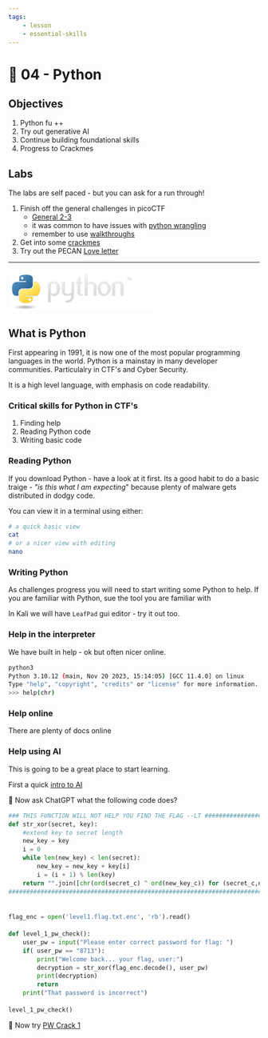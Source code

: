 ```yaml
---
tags:
    - lesson
    - essential-skills
---
```


# 🐍 04 - Python

## Objectives 

1. Python fu ++
1. Try out generative AI
1. Continue building foundational skills
1. Progress to Crackmes

## Labs

The labs are self paced - but you can ask for a run through!

1. Finish off the general challenges in picoCTF
    * [General 2-3](../labs/pico_playlist_general_2.md)
    * it was common to have issues with [python wrangling](https://play.picoctf.org/playlists/14?m=100)
    * remember to use [walkthroughs](../labs/pico_playlist_general_2.md#python-wrangling)
1. Get into some [crackmes](../labs/pico_playlist_python.md)
1. Try out the PECAN [Love letter](https://pecanplus.ecusdf.org/?page=challenges&challenge=loveletter)

-----

![py-logo](../assets/img/python-logo.png)


## What is Python

First appearing in 1991, it is now one of the most popular programming languages in the world.  Python is a mainstay in many developer communities. Particulalry in CTF's and Cyber Security.

It is a high level language, with emphasis on code readability.

### Critical skills for Python in CTF's

1. Finding help
1. Reading Python code
1. Writing basic code

### Reading Python

If you download Python - have a look at it first. Its a good habit to do a basic traige - *"is this what I am expecting*" because plenty of malware gets distributed in dodgy code.

You can view it in a terminal using either:

```sh
# a quick basic view
cat
# or a nicer view with editing
nano 
```

### Writing Python

As challenges progress you will need to start writing some Python to help. If you are familiar with Python, sue the tool you are familiar with

In Kali we will have `LeafPad` gui editor - try it out too.

### Help in the interpreter

We have built in help - ok but often nicer online.

```sh
python3
Python 3.10.12 (main, Nov 20 2023, 15:14:05) [GCC 11.4.0] on linux
Type "help", "copyright", "credits" or "license" for more information.
>>> help(chr)
```

### Help online

There are plenty of docs online

### Help using AI

This is going to be a great place to start learning.

First a quick [intro to AI](./ai_coding.md)

🐧 Now ask ChatGPT what the following code does?

```py
### THIS FUNCTION WILL NOT HELP YOU FIND THE FLAG --LT ########################
def str_xor(secret, key):
    #extend key to secret length
    new_key = key
    i = 0
    while len(new_key) < len(secret):
        new_key = new_key + key[i]
        i = (i + 1) % len(key)        
    return "".join([chr(ord(secret_c) ^ ord(new_key_c)) for (secret_c,new_key_>
###############################################################################


flag_enc = open('level1.flag.txt.enc', 'rb').read()

def level_1_pw_check():
    user_pw = input("Please enter correct password for flag: ")
    if( user_pw == "8713"):
        print("Welcome back... your flag, user:")
        decryption = str_xor(flag_enc.decode(), user_pw)
        print(decryption)
        return
    print("That password is incorrect")

level_1_pw_check()
```

🐧 Now try [PW Crack 1](https://play.picoctf.org/practice?page=1&search=crack)

